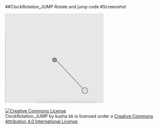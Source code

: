 <head>
<meta charset="UTF-8">
<meta name="description" content="ClockRotation Rotate and jump code in processing">
<meta name="keywords" content="kushabk,kusha bk,kusha b k,ClockRotation,">
<meta name="author" content="kusha bk">
<meta http-equiv="refresh" content="30">
</head>
##ClockRotation_JUMP
Rotate and jump code 
#Screenshot

![alt tag](https://github.com/kusha-b-k/ClockRotation_JUMP/blob/master/rotation.gif)


<a rel="license" href="http://creativecommons.org/licenses/by/4.0/"><img alt="Creative Commons License" style="border-width:0" src="https://i.creativecommons.org/l/by/4.0/88x31.png" /></a><br /><span xmlns:dct="http://purl.org/dc/terms/" href="http://purl.org/dc/dcmitype/StillImage" property="dct:title" rel="dct:type">ClockRotation_JUMP</span> by <span xmlns:cc="http://creativecommons.org/ns#" property="cc:attributionName">kusha bk </span> is licensed under a <a rel="license" href="http://creativecommons.org/licenses/by/4.0/">Creative Commons Attribution 4.0 International License</a>.

